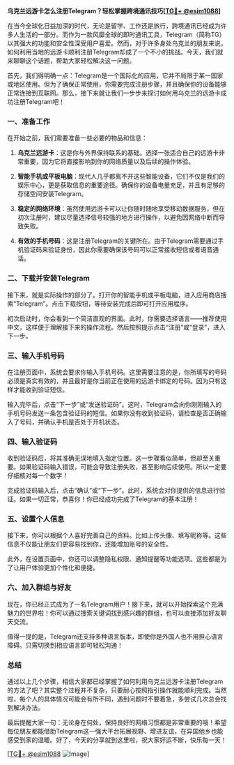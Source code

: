**乌克兰远游卡怎么注册Telegram？轻松掌握跨境通讯技巧[[TG💪+ @esim1088](https://t.me/s/esim1088)]**

在当今全球化日益加深的时代，无论是留学、工作还是旅行，跨境通讯已经成为许多人生活的一部分。而作为一款风靡全球的即时通讯工具，Telegram（简称TG）以其强大的功能和安全性深受用户喜爱。然而，对于许多身处乌克兰的朋友来说，如何利用当地的远游卡顺利注册Telegram却成了一个不小的挑战。今天，我们就来聊聊这个话题，帮助大家轻松解决这一问题。

首先，我们得明确一点：Telegram是一个国际化的应用，它并不局限于某一国家或地区使用。但为了确保正常使用，你需要完成注册步骤，并且确保你的设备能够正常连接到互联网。那么，接下来就让我们一步步来探讨如何用乌克兰的远游卡成功注册Telegram吧！

### 一、准备工作

在开始之前，我们需要准备一些必要的物品和信息：

1. **乌克兰远游卡**：这是你与外界保持联系的基础。选择一张适合自己的远游卡非常重要，因为它将直接影响到你的网络质量以及后续的操作体验。
   
2. **智能手机或平板电脑**：现代人几乎都离不开这些智能设备，它们不仅是我们的娱乐中心，更是获取信息的重要途径。确保你的设备电量充足，并且有足够的存储空间安装Telegram。

3. **稳定的网络环境**：虽然使用远游卡可以让你随时随地享受移动数据服务，但在初次注册时，建议尽量选择信号较强的地方进行操作，以避免因网络中断而导致失败。

4. **有效的手机号码**：这是注册Telegram的关键所在。由于Telegram需要通过手机验证码来验证身份，因此你需要确保该号码可以正常接收短信或者语音通话。

### 二、下载并安装Telegram

接下来，就是实际操作的部分了。打开你的智能手机或平板电脑，进入应用商店搜索“Telegram”。点击下载按钮，等待安装完成后即可打开应用程序。

初次启动时，你会看到一个简洁直观的界面。此时，你需要选择语言——推荐使用中文，这样便于理解接下来的操作流程。然后按照提示点击“注册”或“登录”，进入下一步。

### 三、输入手机号码

在注册页面中，系统会要求你输入手机号码。这里需要注意的是，你所填写的号码必须是真实有效的，并且最好是你当前正在使用的远游卡绑定的号码。因为只有这样才能收到验证短信。

输入完毕后，点击“下一步”或“发送验证码”。这时，Telegram会向你刚刚输入的手机号码发送一条包含验证码的短信。如果你没有收到验证码，请检查是否正确输入了号码，并确认手机是否处于开机状态。

### 四、输入验证码

收到验证码后，将其准确无误地填入指定位置。这一步骤看似简单，但却至关重要。如果验证码输入错误，可能会导致注册失败，甚至影响后续使用。所以一定要仔细核对每一个数字！

完成验证码输入后，点击“确认”或“下一步”。此时，系统会对你提供的信息进行验证。如果一切正常，恭喜你！你已经成功完成了Telegram的基本注册！

### 五、设置个人信息

接下来，你可以根据个人喜好完善自己的资料。比如上传头像、填写昵称等。这些信息不仅能让朋友们更容易找到你，还能增加账号的安全性。

此外，在设置页面中，你还可以调整隐私权限、通知提醒等功能选项。这些都是为了让用户体验更加个性化和便捷。

### 六、加入群组与好友

现在，你已经正式成为了一名Telegram用户！接下来，就可以开始探索这个充满魅力的世界啦！你可以通过搜索关键词找到感兴趣的群组，也可以直接添加好友聊天交流。

值得一提的是，Telegram还支持多种语言版本，即使你是外国人也不用担心语言障碍。只需切换到相应语言即可轻松沟通！

### 总结

通过以上几个步骤，相信大家都已经掌握了如何利用乌克兰远游卡注册Telegram的方法了吧？其实整个过程并不复杂，只要耐心按照指引操作就能顺利完成。当然啦，每个人的具体情况可能会有所不同，遇到问题时不要着急，多尝试几次总会找到解决办法。

最后提醒大家一句：无论身在何处，保持良好的网络习惯都是非常重要的哦！希望每位朋友都能借助Telegram这一强大平台拓展视野、增进友谊，在异国他乡也能感受到家的温暖。好了，今天的分享就到这里啦，祝大家好运不断，快乐每一天！

[[TG💪+ @esim1088](https://t.me/s/esim1088) ![Image](https://i.postimg.cc/4NQfJmqS/Snipaste-2025-05-13-00-14-12.png)]